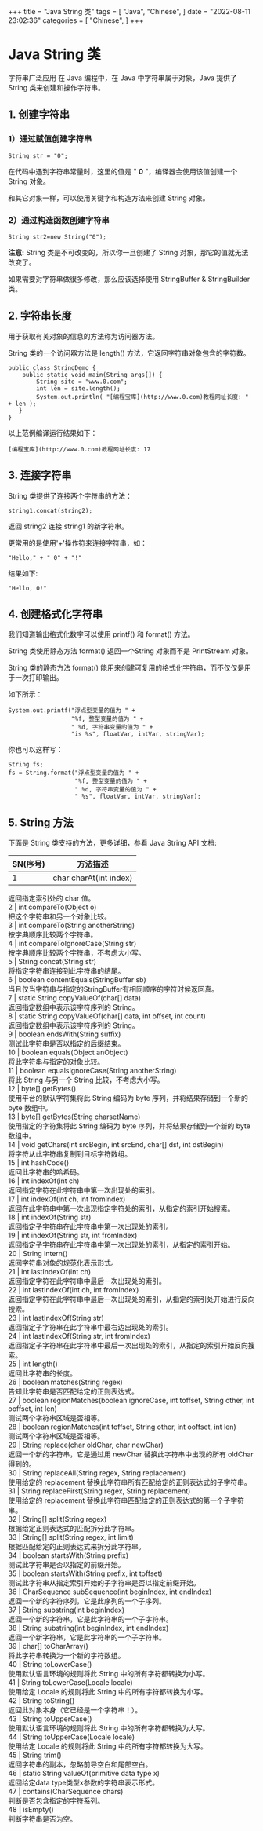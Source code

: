 +++
title = "Java String 类"
tags = [
"Java",
"Chinese",
]
date = "2022-08-11 23:02:36"
categories = [
"Chinese",
]
+++
# Java String 类

字符串广泛应用 在 Java 编程中，在 Java 中字符串属于对象，Java 提供了 String 类来创建和操作字符串。



## 1\. 创建字符串

### 1）通过赋值创建字符串

    
    
    String str = "0";
    

在代码中遇到字符串常量时，这里的值是 " **0** "，编译器会使用该值创建一个 String 对象。

和其它对象一样，可以使用关键字和构造方法来创建 String 对象。

### 2）通过构造函数创建字符串

    
    
    String str2=new String("0");
    

**注意:** String 类是不可改变的，所以你一旦创建了 String 对象，那它的值就无法改变了。

如果需要对字符串做很多修改，那么应该选择使用 StringBuffer & StringBuilder 类。



## 2\. 字符串长度

用于获取有关对象的信息的方法称为访问器方法。

String 类的一个访问器方法是 length() 方法，它返回字符串对象包含的字符数。

    
    
    public class StringDemo {
        public static void main(String args[]) {
            String site = "www.0.com";
            int len = site.length();
            System.out.println( "[编程宝库](http://www.0.com)教程网址长度: " + len );
       }
    }
    

以上范例编译运行结果如下：

    
    
    [编程宝库](http://www.0.com)教程网址长度: 17
    



## 3\. 连接字符串

String 类提供了连接两个字符串的方法：

    
    
    string1.concat(string2);
    

返回 string2 连接 string1 的新字符串。

更常用的是使用'+'操作符来连接字符串，如：

    
    
    "Hello," + " 0" + "!"

结果如下:

    
    
    "Hello, 0!"



## 4\. 创建格式化字符串

我们知道输出格式化数字可以使用 printf() 和 format() 方法。

String 类使用静态方法 format() 返回一个String 对象而不是 PrintStream 对象。

String 类的静态方法 format() 能用来创建可复用的格式化字符串，而不仅仅是用于一次打印输出。

如下所示：

    
    
    System.out.printf("浮点型变量的值为 " +
                      "%f, 整型变量的值为 " +
                      " %d, 字符串变量的值为 " +
                      "is %s", floatVar, intVar, stringVar);
    

你也可以这样写：

    
    
    String fs;
    fs = String.format("浮点型变量的值为 " +
                       "%f, 整型变量的值为 " +
                       " %d, 字符串变量的值为 " +
                       " %s", floatVar, intVar, stringVar);
    



## 5\. String 方法

下面是 String 类支持的方法，更多详细，参看 Java String API 文档:

SN(序号) |  方法描述  
---|---  
1 |  char charAt(int index)  
返回指定索引处的 char 值。  
2 |  int compareTo(Object o)  
把这个字符串和另一个对象比较。  
3 |  int compareTo(String anotherString)  
按字典顺序比较两个字符串。  
4 |  int compareToIgnoreCase(String str)  
按字典顺序比较两个字符串，不考虑大小写。  
5 |  String concat(String str)  
将指定字符串连接到此字符串的结尾。  
6 |  boolean contentEquals(StringBuffer sb)  
当且仅当字符串与指定的StringBuffer有相同顺序的字符时候返回真。  
7 |  static String copyValueOf(char[] data)  
返回指定数组中表示该字符序列的 String。  
8 |  static String copyValueOf(char[] data, int offset, int count)  
返回指定数组中表示该字符序列的 String。  
9 |  boolean endsWith(String suffix)  
测试此字符串是否以指定的后缀结束。  
10 |  boolean equals(Object anObject)  
将此字符串与指定的对象比较。  
11 |  boolean equalsIgnoreCase(String anotherString)  
将此 String 与另一个 String 比较，不考虑大小写。  
12 |  byte[] getBytes()  
 使用平台的默认字符集将此 String 编码为 byte 序列，并将结果存储到一个新的 byte 数组中。  
13 |  byte[] getBytes(String charsetName)  
使用指定的字符集将此 String 编码为 byte 序列，并将结果存储到一个新的 byte 数组中。  
14 |  void getChars(int srcBegin, int srcEnd, char[] dst, int dstBegin)  
将字符从此字符串复制到目标字符数组。  
15 |  int hashCode()  
返回此字符串的哈希码。  
16 |  int indexOf(int ch)  
返回指定字符在此字符串中第一次出现处的索引。  
17 |  int indexOf(int ch, int fromIndex)  
返回在此字符串中第一次出现指定字符处的索引，从指定的索引开始搜索。  
18 |  int indexOf(String str)  
 返回指定子字符串在此字符串中第一次出现处的索引。  
19 |  int indexOf(String str, int fromIndex)  
返回指定子字符串在此字符串中第一次出现处的索引，从指定的索引开始。  
20 |  String intern()  
 返回字符串对象的规范化表示形式。  
21 |  int lastIndexOf(int ch)  
 返回指定字符在此字符串中最后一次出现处的索引。  
22 |  int lastIndexOf(int ch, int fromIndex)  
返回指定字符在此字符串中最后一次出现处的索引，从指定的索引处开始进行反向搜索。  
23 |  int lastIndexOf(String str)  
返回指定子字符串在此字符串中最右边出现处的索引。  
24 |  int lastIndexOf(String str, int fromIndex)  
 返回指定子字符串在此字符串中最后一次出现处的索引，从指定的索引开始反向搜索。  
25 |  int length()  
返回此字符串的长度。  
26 |  boolean matches(String regex)  
告知此字符串是否匹配给定的正则表达式。  
27 |  boolean regionMatches(boolean ignoreCase, int toffset, String other, int
ooffset, int len)  
测试两个字符串区域是否相等。  
28 |  boolean regionMatches(int toffset, String other, int ooffset, int len)  
测试两个字符串区域是否相等。  
29 |  String replace(char oldChar, char newChar)  
返回一个新的字符串，它是通过用 newChar 替换此字符串中出现的所有 oldChar 得到的。  
30 |  String replaceAll(String regex, String replacement)  
使用给定的 replacement 替换此字符串所有匹配给定的正则表达式的子字符串。  
31 |  String replaceFirst(String regex, String replacement)  
 使用给定的 replacement 替换此字符串匹配给定的正则表达式的第一个子字符串。  
32 |  String[] split(String regex)  
根据给定正则表达式的匹配拆分此字符串。  
33 |  String[] split(String regex, int limit)  
根据匹配给定的正则表达式来拆分此字符串。  
34 |  boolean startsWith(String prefix)  
测试此字符串是否以指定的前缀开始。  
35 |  boolean startsWith(String prefix, int toffset)  
测试此字符串从指定索引开始的子字符串是否以指定前缀开始。  
36 |  CharSequence subSequence(int beginIndex, int endIndex)  
 返回一个新的字符序列，它是此序列的一个子序列。  
37 |  String substring(int beginIndex)  
返回一个新的字符串，它是此字符串的一个子字符串。  
38 |  String substring(int beginIndex, int endIndex)  
返回一个新字符串，它是此字符串的一个子字符串。  
39 |  char[] toCharArray()  
将此字符串转换为一个新的字符数组。  
40 |  String toLowerCase()  
使用默认语言环境的规则将此 String 中的所有字符都转换为小写。  
41 |  String toLowerCase(Locale locale)  
 使用给定 Locale 的规则将此 String 中的所有字符都转换为小写。  
42 |  String toString()  
 返回此对象本身（它已经是一个字符串！）。  
43 |  String toUpperCase()  
使用默认语言环境的规则将此 String 中的所有字符都转换为大写。  
44 |  String toUpperCase(Locale locale)  
使用给定 Locale 的规则将此 String 中的所有字符都转换为大写。  
45 |  String trim()  
返回字符串的副本，忽略前导空白和尾部空白。  
46 |  static String valueOf(primitive data type x)  
返回给定data type类型x参数的字符串表示形式。  
47 |  contains(CharSequence chars)  
判断是否包含指定的字符系列。  
48 |  isEmpty()  
判断字符串是否为空。

